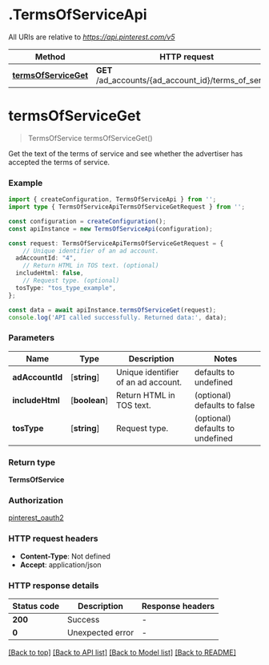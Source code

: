 # .TermsOfServiceApi

All URIs are relative to *https://api.pinterest.com/v5*

Method | HTTP request | Description
------------- | ------------- | -------------
[**termsOfServiceGet**](TermsOfServiceApi.md#termsOfServiceGet) | **GET** /ad_accounts/{ad_account_id}/terms_of_service | Get terms of service


# **termsOfServiceGet**
> TermsOfService termsOfServiceGet()

Get the text of the terms of service and see whether the advertiser has accepted the terms of service.

### Example


```typescript
import { createConfiguration, TermsOfServiceApi } from '';
import type { TermsOfServiceApiTermsOfServiceGetRequest } from '';

const configuration = createConfiguration();
const apiInstance = new TermsOfServiceApi(configuration);

const request: TermsOfServiceApiTermsOfServiceGetRequest = {
    // Unique identifier of an ad account.
  adAccountId: "4",
    // Return HTML in TOS text. (optional)
  includeHtml: false,
    // Request type. (optional)
  tosType: "tos_type_example",
};

const data = await apiInstance.termsOfServiceGet(request);
console.log('API called successfully. Returned data:', data);
```


### Parameters

Name | Type | Description  | Notes
------------- | ------------- | ------------- | -------------
 **adAccountId** | [**string**] | Unique identifier of an ad account. | defaults to undefined
 **includeHtml** | [**boolean**] | Return HTML in TOS text. | (optional) defaults to false
 **tosType** | [**string**] | Request type. | (optional) defaults to undefined


### Return type

**TermsOfService**

### Authorization

[pinterest_oauth2](README.md#pinterest_oauth2)

### HTTP request headers

 - **Content-Type**: Not defined
 - **Accept**: application/json


### HTTP response details
| Status code | Description | Response headers |
|-------------|-------------|------------------|
**200** | Success |  -  |
**0** | Unexpected error |  -  |

[[Back to top]](#) [[Back to API list]](README.md#documentation-for-api-endpoints) [[Back to Model list]](README.md#documentation-for-models) [[Back to README]](README.md)


